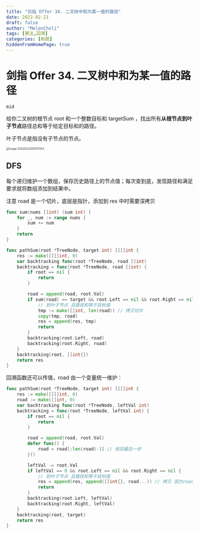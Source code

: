 ```yaml
---
title: "剑指 Offer 34. 二叉树中和为某一值的路径"
date: 2022-02-21
draft: false
author: "MelonCholi"
tags: [算法,回溯]
categories: [刷题]
hiddenFromHomePage: true
---
```


# 剑指 Offer 34. 二叉树中和为某一值的路径

`mid`

给你二叉树的根节点 root 和一个整数目标和 targetSum ，找出所有**从根节点到叶子节点**路径总和等于给定目标和的路径。

叶子节点是指没有子节点的节点。

<img src="https://markdown-1303167219.cos.ap-shanghai.myqcloud.com/image-20220223205317253.png" alt="image-20220223205317253" style="zoom: 50%;" />

## DFS

每个递归维护一个数组，保存历史路径上的节点值；每次查到底，发现路径和满足要求就将数组添加到结果中。

注意 road 是一个切片，底层是指针，添加到 res 中时需要深拷贝

```go
func sum(nums []int) (sum int) {
	for _, num := range nums {
		sum += num
	}
	return
}

func pathSum(root *TreeNode, target int) [][]int {
	res := make([][]int, 0)
	var backtracking func(root *TreeNode, road []int)
	backtracking = func(root *TreeNode, road []int) {
		if root == nil {
			return
		}

		road = append(road, root.Val)
		if sum(road) == target && root.Left == nil && root.Right == nil {
			// 到叶子节点 且路径和等于目标值
			tmp := make([]int, len(road)) // 拷贝切片
			copy(tmp, road)
			res = append(res, tmp)
			return
		}
		backtracking(root.Left, road)
		backtracking(root.Right, road)
	}
	backtracking(root, []int{})
	return res
}
```

回溯函数还可以传值，road 由一个变量统一维护：

```go
func pathSum(root *TreeNode, target int) [][]int {
	res := make([][]int, 0)
	road := make([]int, 0)
	var backtracking func(root *TreeNode, leftVal int)
	backtracking = func(root *TreeNode, leftVal int) {
		if root == nil {
			return
		}

		road = append(road, root.Val)
		defer func() {
			road = road[:len(road)-1] // 收回最后一步
		}()

		leftVal -= root.Val
		if leftVal == 0 && root.Left == nil && root.Right == nil {
			// 到叶子节点 且路径和等于目标值
			res = append(res, append([]int{}, road...)) // 拷贝 因为road唯一 会不断变化
			return
		}
		backtracking(root.Left, leftVal)
		backtracking(root.Right, leftVal)
	}
	backtracking(root, target)
	return res
}
```



